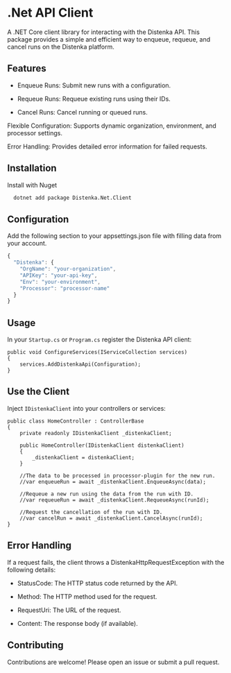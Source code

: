 
# .Net API Client

A .NET Core client library for interacting with the Distenka API. This package provides a simple and efficient way to enqueue, requeue, and cancel runs on the Distenka platform.

## Features

- Enqueue Runs: Submit new runs with a configuration.

- Requeue Runs: Requeue existing runs using their IDs.

- Cancel Runs: Cancel running or queued runs.

Flexible Configuration: Supports dynamic organization, environment, and processor settings.

Error Handling: Provides detailed error information for failed requests.


## Installation

Install with Nuget

```bash
  dotnet add package Distenka.Net.Client
```
    
## Configuration

Add the following section to your appsettings.json file with filling data from your account.

```javascript
{
  "Distenka": {
    "OrgName": "your-organization",
    "APIKey": "your-api-key",
    "Env": "your-environment",
    "Processor": "processor-name"
  }
}
```

## Usage
In your ```Startup.cs``` or ```Program.cs``` register the Distenka API client:

```
public void ConfigureServices(IServiceCollection services)
{
    services.AddDistenkaApi(Configuration);
}
```

## Use the Client
Inject ```IDistenkaClient``` into your controllers or services:

```
public class HomeController : ControllerBase
{
    private readonly IDistenkaClient _distenkaClient;

    public HomeController(IDistenkaClient distenkaClient)
    {
        _distenkaClient = distenkaClient;
    }

    //The data to be processed in processor-plugin for the new run.
    //var enqueueRun = await _distenkaClient.EnqueueAsync(data);

    //Requeue a new run using the data from the run with ID.
    //var requeueRun = await _distenkaClient.RequeueAsync(runId);

    //Request the cancellation of the run with ID.
    //var cancelRun = await _distenkaClient.CancelAsync(runId);
}
```

## Error Handling

If a request fails, the client throws a DistenkaHttpRequestException with the following details:

- StatusCode: The HTTP status code returned by the API.

- Method: The HTTP method used for the request.

- RequestUri: The URL of the request.

- Content: The response body (if available).


## Contributing
Contributions are welcome! Please open an issue or submit a pull request.
